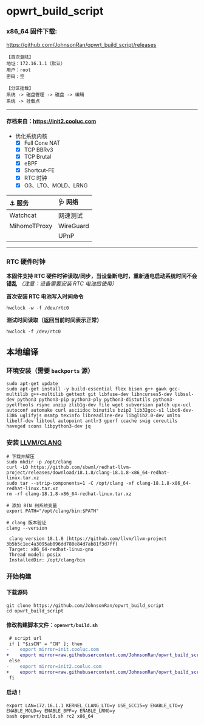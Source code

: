 # opwrt_build_script    

### x86_64 固件下载:

https://github.com/JohnsonRan/opwrt_build_script/releases

```
【首次登陆】
地址：172.16.1.1（默认）
用户：root
密码：空

【分区挂载】
系统 -> 磁盘管理 -> 磁盘 -> 编辑
系统 -> 挂载点
```

---------------

#### 存档来自：https://init2.cooluc.com

- 优化系统内核
  - [x] Full Cone NAT
  - [x] TCP BBRv3
  - [x] TCP Brutal
  - [x] eBPF
  - [x] Shortcut-FE
  - [x] RTC 时钟
  - [x] O3、LTO、MOLD、LRNG

| ⚓ 服务 |  🩺 网络  |
|  :----  | :----  |
| Watchcat | 网速测试 |
| MihomoTProxy | WireGuard |
| | UPnP |

------

### RTC 硬件时钟

**本固件支持 RTC 硬件时钟读取/同步，当设备断电时，重新通电启动系统时间不会错乱** *（注意：设备需要安装 RTC 电池后使用）*

**首次安装 RTC 电池写入时间命令**

```shell
hwclock -w -f /dev/rtc0
```

**测试时间读取（返回当前时间表示正常）**

```shell
hwclock -f /dev/rtc0
```


## 本地编译

### 环境安装（需要 `backports` 源）
```shell
sudo apt-get update
sudo apt-get install -y build-essential flex bison g++ gawk gcc-multilib g++-multilib gettext git libfuse-dev libncurses5-dev libssl-dev python3 python3-pip python3-ply python3-distutils python3-pyelftools rsync unzip zlib1g-dev file wget subversion patch upx-ucl autoconf automake curl asciidoc binutils bzip2 lib32gcc-s1 libc6-dev-i386 uglifyjs msmtp texinfo libreadline-dev libglib2.0-dev xmlto libelf-dev libtool autopoint antlr3 gperf ccache swig coreutils haveged scons libpython3-dev jq
```

### 安装 [LLVM/CLANG](https://github.com/sbwml/redhat-llvm-project)

```shell
# 下载并解压
sudo mkdir -p /opt/clang
curl -LO https://github.com/sbwml/redhat-llvm-project/releases/download/18.1.8/clang-18.1.8-x86_64-redhat-linux.tar.xz
sudo tar --strip-components=1 -C /opt/clang -xf clang-18.1.8-x86_64-redhat-linux.tar.xz
rm -rf clang-18.1.8-x86_64-redhat-linux.tar.xz

# 添加 BIN 到系统变量
export PATH="/opt/clang/bin:$PATH"

# clang 版本验证
clang --version

 clang version 18.1.8 (https://github.com/llvm/llvm-project 3b5b5c1ec4a3095ab096dd780e84d7ab81f3d7ff)
 Target: x86_64-redhat-linux-gnu
 Thread model: posix
 InstalledDir: /opt/clang/bin
```

### 开始构建
#### 下载源码
```shell
git clone https://github.com/JohnsonRan/opwrt_build_script
cd opwrt_build_script
```
#### 修改构建脚本文件：`openwrt/build.sh`

```diff
 # script url
 if [ "$isCN" = "CN" ]; then
-    export mirror=init.cooluc.com
+    export mirror=raw.githubusercontent.com/JohnsonRan/opwrt_build_script/master
 else
-    export mirror=init2.cooluc.com
+    export mirror=raw.githubusercontent.com/JohnsonRan/opwrt_build_script/master
 fi
```
#### 启动！
```shell
export LAN=172.16.1.1 KERNEL_CLANG_LTO=y USE_GCC15=y ENABLE_LTO=y ENABLE_MOLD=y ENABLE_BPF=y ENABLE_LRNG=y
bash openwrt/build.sh rc2 x86_64
```

